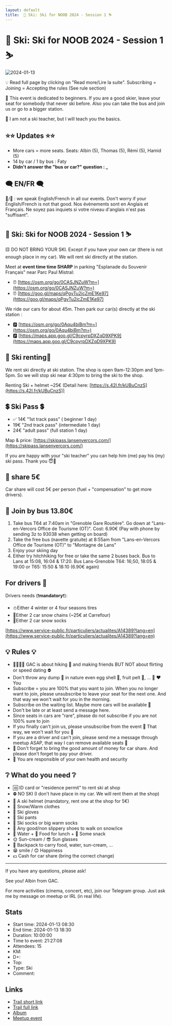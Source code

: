 ```yaml
---
layout: default
title:  🎿 Ski: Ski for NOOB 2024 - Session 1 ⛷
---
```


#  🎿 Ski: Ski for NOOB 2024 - Session 1 ⛷

![2024-01-13](../img/orig/2024-01-13.jpg)

💡 Read full page by clicking on "Read more/Lire la suite".
Subscribing = Joining = Accepting the rules (See rule section)

🔺 This event is dedicated to beginners. If you are a good skier, leave your seat for somebody that never ski before. Also you can take the bus and join us or go to a bigger station.

👀 I am not a ski teacher, but I will teach you the basics.

##  ⭐⭐ Updates ⭐⭐ 

* More cars = more seats. Seats: Albin (5), Thomas (5), Rémi (5), Hamid (5)
* 14 by car / 1 by bus : Faty
* **Didn't answer the "bus or car?" question : _**

##  🗨️ EN/FR 🗨️ 
🦅/🐓 : we speak English/French in all our events. Don't worry if your English/French is not that good. Nos évènements sont en Anglais et Français. Ne soyez pas inquiets si votre niveau d'anglais n'est pas "suffisant".

##  🎿 Ski: Ski for NOOB 2024 - Session 1 ⛷ 
🟨 DO NOT BRING YOUR SKI. Except if you have your own car (there is not enough place in my car). We will rent ski directly at the station.

Meet at **event time time SHARP** in parking "Esplanade du Souvenir Français" near Parc Paul Mistral:

* ⏰ [https://osm.org/go/0CASJNZuW?m=](https://osm.org/go/0CASJNZuW?m=)
* ⏰ [https://goo.gl/maps/qPgvTu2icZmE1Ke97](https://goo.gl/maps/qPgvTu2icZmE1Ke97)

We ride our cars for about 45m. Then park our car(s) directly at the ski station :

* 🅿️ [https://osm.org/go/0Aqu4biBm?m=](https://osm.org/go/0Aqu4biBm?m=)
* 🅿️ [https://maps.app.goo.gl/C9cpyrpDXZqD9XPK9](https://maps.app.goo.gl/C9cpyrpDXZqD9XPK9)

##  🎿 Ski renting🎿 
We rent ski directly at ski station. The shop is open 9am-12:30pm and 1pm-5pm. So we will stop ski near 4:30pm to bring the ski to the shop.

Renting Ski + helmet \~25€ (Detail here: [https://s.42l.fr/kUBuCnzS](https://s.42l.fr/kUBuCnzS))

##  💲 Ski Pass 💲 

* ✅ 14€ "1st track pass" ( beginner 1 day)
* 19€ "2nd track pass" (intermediate 1 day)
* 24€ "adult pass" (full station 1 day)

Map & price: [https://skipass.lansenvercors.com/](https://skipass.lansenvercors.com/)

If you are happy with your "ski teacher" you can help him (me) pay his (my) ski pass. Thank you 😇💙

##  🚗 share 5€ 
Car share will cost 5€ per person (fuel + "compensation" to get more drivers).

##  🚌 Join by bus 13.80€ 

1. Take bus T64 at 7:40am in "Grenoble Gare Routière". Go down at "Lans-en-Vercors Office de Tourisme (OT)". Cost: 6.90€ (Pay with phone by sending 3z to 93038 when getting on board)
2. Take the free bus (navette gratuite) at 8:55am from "Lans-en-Vercors Office de Tourisme (OT)" to "Montagne de Lans"
3. Enjoy your skiing day
4. Either try hitchhiking for free or take the same 2 buses back. Bus to Lans at 15:08, 16:04 & 17:20. Bus Lans-Grenoble T64: 16;50, 18:05 & 19:00 or T65: 15:50 & 18:10 (6.90€ again)

##  For drivers 🚗 
Drivers needs (❗**mandatory**❗):

* ⛄Either 4 winter or 4 four seasons tires
* 🔗Either 2 car snow chains (\~25€ at Carrefour)
* 🧦Either 2 car snow socks

[https://www.service-public.fr/particuliers/actualites/A14389?lang=en](https://www.service-public.fr/particuliers/actualites/A14389?lang=en)

##  💡 Rules 💡 

* 🚶‍♀️🚶‍♂️ GAC is about hiking 🥾 and making friends BUT NOT about flirting or speed dating ⛔
* Don't throw any dump 🚮 in nature even egg shell 🥚, fruit pelt 🍌, ... 🌳 ❤️ You
* Subscribe = you are 100% that you want to join. When you no longer want to join, please unsubscribe to leave your seat for the next one. And that way we won't wait for you in the morning.
* Subscribe on the waiting list. Maybe more cars will be available 🚗
* Don't be late or at least send a message here.
* Since seats in cars are "rare", please do not subscribe if you are not 100% sure to join
* If you finally can't join us, please unsubscribe from the event 💜 That way, we won't wait for you 💜
* If you are a driver and can't join, please send me a message through meetup ASAP, that way I can remove available seats 🚗
* 🚗 Don't forget to bring the good amount of money for car share. And please don't forget to pay your driver.
* 💟 You are responsible of your own health and security

##  ❔ What do you need ❔ 

* 🆔 ID card or "residence permit" to rent ski at shop
* ⛔ NO SKI (I don't have place in my car. We will rent them at the shop)
* 🧢 A ski helmet (mandatory, rent one at the shop for 5€)
* 🧥 Snow/Warm clothes
* 🧤 Ski gloves
* 👖 Ski pants
* 🧦 Ski socks or big warm socks
* 🥾 Any good/non slippery shoes to walk on snow/ice
* 🧃 Water + 🥪 Food for lunch + 🍫 Some snack
* 🌞 Sun-cream / 😎 Sun glasses
* 🎒 Backpack to carry food, water, sun-cream, ...
* 😁 smile / 😊 Happiness
* 💵 Cash for car share (bring the correct change)

***

If you have any questions, please ask!

See you! Albin from GAC.

For more activities (cinema, concert, etc), join our Telegram group. Just ask me by message on meetup or IRL (in real life).

## Stats

- Start time: 2024-01-13 08:30
- End time: 2024-01-13 18:30
- Duration: 10:00:00
- Time to event: 21:27:08
- Attendees: 15
- KM: 
- D+: 
- Top: 
- Type: Ski
- Comment: 

## Links

- [Trail short link](https://s.42l.fr/kUBuCnzS)
- [Trail full link](https://www.achardsports.com/location-de-ski-niveau-bleu/)
- [Album](https://binnette.github.io/GacImg2024/2024-01-13-🎿-Ski-Ski-for-NOOB-2024---Session-1-⛷.html)
- [Meetup event](https://www.meetup.com/grenoble-adventure-club-english-french/events/298503169/)
